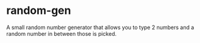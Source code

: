 # random-gen
A small random number generator that allows you to type 2 numbers and a random number in between those is picked.
